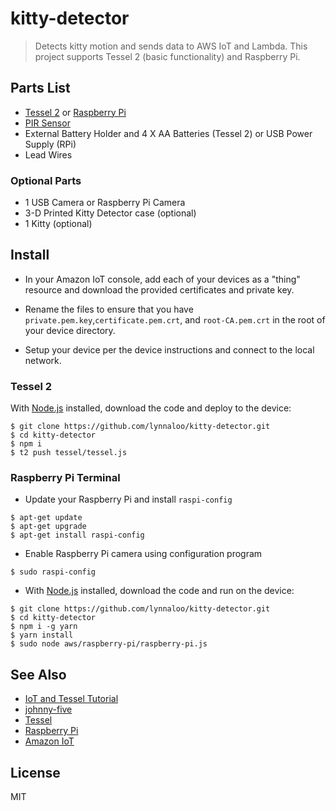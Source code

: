 # kitty-detector

> Detects kitty motion and sends data to AWS IoT and Lambda.
> This project supports Tessel 2 (basic functionality) and Raspberry Pi.

## Parts List

*   [Tessel 2](http://www.tessel.io) or [Raspberry Pi](raspberrypi.org)
*   [PIR Sensor](https://www.adafruit.com/product/189)
*   External Battery Holder and 4 X AA Batteries (Tessel 2) or USB Power Supply (RPi)
*   Lead Wires

### Optional Parts

*   1 USB Camera or Raspberry Pi Camera
*   3-D Printed Kitty Detector case (optional)
*   1 Kitty (optional)

## Install

*   In your Amazon IoT console, add each of your devices as a "thing" resource and download
the provided certificates and private key.

*   Rename the files to ensure that you have `private.pem.key`,`certificate.pem.crt`, and `root-CA.pem.crt`
in the root of your device directory.

*   Setup your device per the device instructions and connect to the local network.

### Tessel 2

With [Node.js](https://node.org/) installed, download the code and deploy to the device:

```
$ git clone https://github.com/lynnaloo/kitty-detector.git
$ cd kitty-detector
$ npm i
$ t2 push tessel/tessel.js
```

### Raspberry Pi Terminal

*   Update your Raspberry Pi and install `raspi-config`

```
$ apt-get update
$ apt-get upgrade
$ apt-get install raspi-config
```
*   Enable Raspberry Pi camera using configuration program

```
$ sudo raspi-config
```

*   With [Node.js](https://node.org/) installed, download the code and run on the device:

```
$ git clone https://github.com/lynnaloo/kitty-detector.git
$ cd kitty-detector
$ npm i -g yarn
$ yarn install
$ sudo node aws/raspberry-pi/raspberry-pi.js
```

## See Also

*   [IoT and Tessel Tutorial](https://cloudonaut.io/getting-started-with-aws-iot-and-tessel/)
*   [johnny-five](http://www.johnny-five.io)
*   [Tessel](http://www.tessel.io)
*   [Raspberry Pi](http://www.raspberrypi.org)
*   [Amazon IoT](https://console.aws.amazon.com/iot/)

## License

MIT
